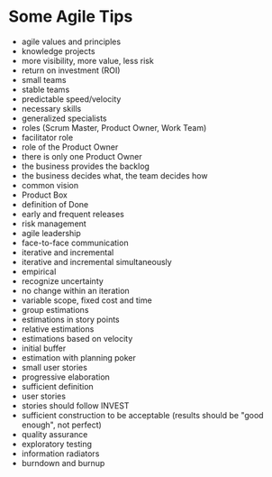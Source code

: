 # Some Agile Tips
- agile values and principles
- knowledge projects
- more visibility, more value, less risk
- return on investment (ROI)
- small teams
- stable teams
- predictable speed/velocity
- necessary skills
- generalized specialists
- roles (Scrum Master, Product Owner, Work Team)
- facilitator role
- role of the Product Owner
- there is only one Product Owner
- the business provides the backlog
- the business decides what, the team decides how
- common vision
- Product Box
- definition of Done
- early and frequent releases
- risk management
- agile leadership
- face-to-face communication
- iterative and incremental
- iterative and incremental simultaneously
- empirical
- recognize uncertainty
- no change within an iteration
- variable scope, fixed cost and time
- group estimations
- estimations in story points
- relative estimations
- estimations based on velocity
- initial buffer
- estimation with planning poker
- small user stories
- progressive elaboration
- sufficient definition
- user stories
- stories should follow INVEST
- sufficient construction to be acceptable (results should be "good enough", not perfect)
- quality assurance
- exploratory testing
- information radiators
- burndown and burnup

